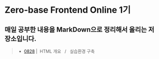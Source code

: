 # Zero-base Frontend Online 1기
## 매일 공부한 내용을 MarkDown으로 정리해서 올리는 저장소입니다.
> - [0828](./README/0828.md) | &nbsp;HTML 개요 &nbsp; / &nbsp; 실습환경 구축
